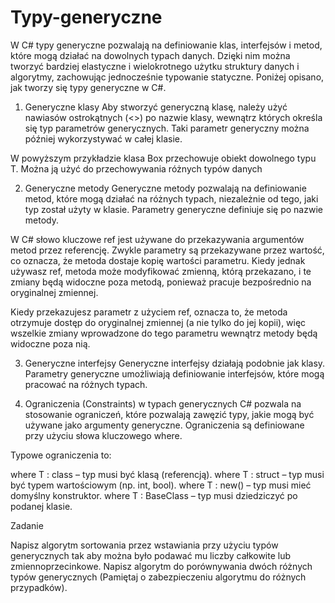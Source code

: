 # Typy-generyczne
W C# typy generyczne pozwalają na definiowanie klas, interfejsów i metod, które mogą działać na dowolnych typach danych. Dzięki nim można tworzyć bardziej elastyczne i wielokrotnego użytku struktury danych i algorytmy, zachowując jednocześnie typowanie statyczne. Poniżej opisano, jak tworzy się typy generyczne w C#.

1. Generyczne klasy
Aby stworzyć generyczną klasę, należy użyć nawiasów ostrokątnych (<>) po nazwie klasy, wewnątrz których określa się typ parametrów generycznych. Taki parametr generyczny można później wykorzystywać w całej klasie.


W powyższym przykładzie klasa Box<T> przechowuje obiekt dowolnego typu T. Można ją użyć do przechowywania różnych typów danych

2. Generyczne metody
Generyczne metody pozwalają na definiowanie metod, które mogą działać na różnych typach, niezależnie od tego, jaki typ został użyty w klasie. Parametry generyczne definiuje się po nazwie metody.





W C# słowo kluczowe ref jest używane do przekazywania argumentów metod przez referencję. Zwykle parametry są przekazywane przez wartość, co oznacza, że metoda dostaje kopię wartości parametru. Kiedy jednak używasz ref, metoda może modyfikować zmienną, którą przekazano, i te zmiany będą widoczne poza metodą, ponieważ pracuje bezpośrednio na oryginalnej zmiennej.



Kiedy przekazujesz parametr z użyciem ref, oznacza to, że metoda otrzymuje dostęp do oryginalnej zmiennej (a nie tylko do jej kopii), więc wszelkie zmiany wprowadzone do tego parametru wewnątrz metody będą widoczne poza nią.


3. Generyczne interfejsy
Generyczne interfejsy działają podobnie jak klasy. Parametry generyczne umożliwiają definiowanie interfejsów, które mogą pracować na różnych typach.


4. Ograniczenia (Constraints) w typach generycznych
C# pozwala na stosowanie ograniczeń, które pozwalają zawęzić typy, jakie mogą być używane jako argumenty generyczne. Ograniczenia są definiowane przy użyciu słowa kluczowego where.

Typowe ograniczenia to:

where T : class – typ musi być klasą (referencją).
where T : struct – typ musi być typem wartościowym (np. int, bool).
where T : new() – typ musi mieć domyślny konstruktor.
where T : BaseClass – typ musi dziedziczyć po podanej klasie.



Zadanie 

Napisz algorytm sortowania przez wstawiania przy użyciu typów generycznych tak aby można było podawać mu liczby całkowite lub zmiennoprzecinkowe.
Napisz algorytm do porównywania dwóch różnych typów generycznych (Pamiętaj o zabezpieczeniu algorytmu do różnych przypadków).
